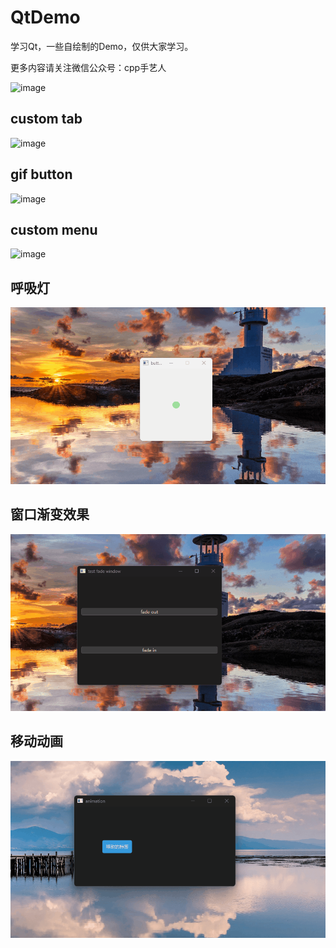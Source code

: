 # QtDemo
学习Qt，一些自绘制的Demo，仅供大家学习。

更多内容请关注微信公众号：cpp手艺人

![image](https://github.com/MingYueRuYa/FFmpeg-RTMP/blob/master/doc/wechat_web.png)

## custom tab
![image](https://github.com/MingYueRuYa/QtDemoStydy/blob/master/res/custom_tab.gif)

## gif button
![image](https://github.com/MingYueRuYa/QtDemoStydy/blob/master/res/gifbutton.gif)

## custom menu
![image](https://github.com/MingYueRuYa/QtDemoStydy/blob/master/res/custom_menu.gif)

## 呼吸灯
![image](https://github.com/MingYueRuYa/QtDemo/blob/master/res/breath_light.gif)

## 窗口渐变效果
![image](https://github.com/MingYueRuYa/QtDemo/blob/master/res/fade.gif)

## 移动动画
![image](https://github.com/MingYueRuYa/QtDemo/blob/master/res/animation_move.gif)

